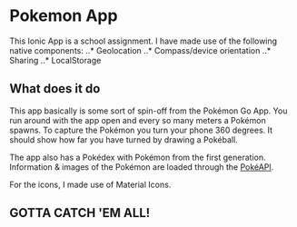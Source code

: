# Pokemon App

This Ionic App is a school assignment. I have made use of the following native components:
..* Geolocation
..* Compass/device orientation
..* Sharing
..* LocalStorage

## What does it do

This app basically is some sort of spin-off from the Pokémon Go App. You run around with the app open and every so many meters a Pokémon spawns. To capture the Pokémon you turn your phone 360 degrees. It should show how far you have turned by drawing a Pokéball.

The app also has a Pokédex with Pokémon from the first generation. Information & images of the Pokémon are loaded through the [PokéAPI](http://pokeapi.co/).

For the icons, I made use of Material Icons.

## GOTTA CATCH 'EM ALL! 